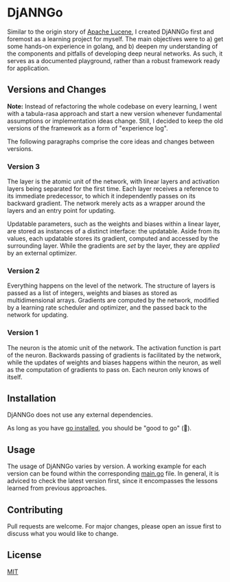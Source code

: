 # DjANNGo

Similar to the origin story of [Apache Lucene](https://en.wikipedia.org/wiki/Apache_Lucene),
I created DjANNGo first and foremost as a learning project for
myself.
The main objectives were to a) get some hands-on experience in golang,
and b) deepen my understanding of the components and pitfalls of developing
deep neural networks.
As such, it serves as a documented playground, rather than a robust framework
ready for application.

## Versions and Changes

**Note:** Instead of refactoring the whole codebase on every learning, I went
with a tabula-rasa approach and start a new version whenever fundamental
assumptions or implementation ideas change. Still, I decided to keep the
old versions of the framework as a form of "experience log".

The following paragraphs comprise the core ideas and changes between
versions.

### Version 3

The layer is the atomic unit of the network, with linear layers and
activation layers being separated for the first time.
Each layer receives a reference to its immediate predecessor, to which
it independently passes on its backward gradient. The network merely
acts as a wrapper around the layers and an entry point for updating.

Updatable parameters, such as the weights and biases within a linear
layer, are stored as instances of a distinct interface: the updatable.
Aside from its values, each updatable stores its gradient, computed
and accessed by the surrounding layer. While the gradients are _set_
by the layer, they are _applied_ by an external optimizer.

### Version 2

Everything happens on the level of the network. The structure of
layers is passed as a list of integers, weights and biases as stored
as multidimensional arrays. Gradients are computed by the network,
modified by a learning rate scheduler and optimizer, and the passed
back to the network for updating.

### Version 1

The neuron is the atomic unit of the network. The activation function
is part of the neuron. Backwards passing of gradients is facilitated
by the network, while the updates of weights and biases happens within
the neuron, as well as the computation of gradients to pass on. Each
neuron only knows of itself.

## Installation

DjANNGo does not use any external dependencies.

As long as you have [go installed](https://go.dev/learn/), you
should be "good to go" (🥁).

## Usage

The usage of DjANNGo varies by version.
A working example for each version can be found within the corresponding
[main.go](./v3/main.go) file.
In general, it is adviced to check the latest version first, since it
encompasses the lessons learned from previous approaches.

## Contributing

Pull requests are welcome. For major changes, please open an issue first
to discuss what you would like to change.

## License

[MIT](https://choosealicense.com/licenses/mit/)
